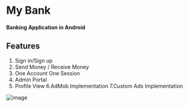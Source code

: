 # My Bank
#### Banking Application in Android
## Features
1. Sign in/Sign up
2. Send Money / Receive Money
3. One Account One Session
4. Admin Portal
5. Profile View
6.AdMob Implementation
7.Custom Ads Implementation

![image](https://drive.google.com/uc?export=view&id=1BqZzZa2sowZ1nSUJCq06oscvrd6HiL2G)

